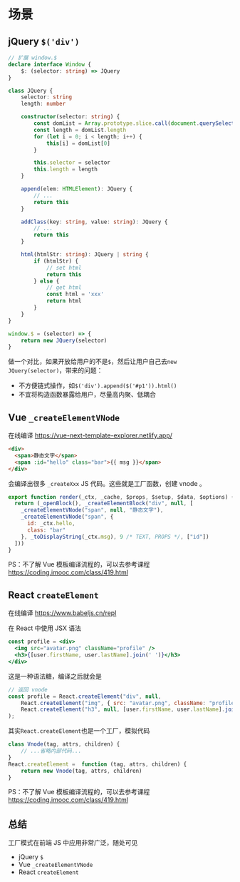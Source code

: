 # 场景

## jQuery `$('div')`

```ts
// 扩展 window.$
declare interface Window { 
    $: (selector: string) => JQuery
}

class JQuery {
    selector: string
    length: number

    constructor(selector: string) {
        const domList = Array.prototype.slice.call(document.querySelectorAll(selector))
        const length = domList.length
        for (let i = 0; i < length; i++) { 
            this[i] = domList[0]
        }

        this.selector = selector
        this.length = length
    }

    append(elem: HTMLElement): JQuery {
        // ...
        return this
    }

    addClass(key: string, value: string): JQuery {
        // ...
        return this
    }

    html(htmlStr: string): JQuery | string { 
        if (htmlStr) {
            // set html
            return this
        } else { 
            // get html
            const html = 'xxx'
            return html
        }
    }
}

window.$ = (selector) => { 
    return new JQuery(selector)
}
```

做一个对比，如果开放给用户的不是`$`，然后让用户自己去`new JQuery(selector)`，带来的问题：

- 不方便链式操作，如`$('div').append($('#p1')).html()`
- 不宜将构造函数暴露给用户，尽量高内聚、低耦合

## Vue `_createElementVNode`

在线编译 https://vue-next-template-explorer.netlify.app/

```html
<div>
  <span>静态文字</span>
  <span :id="hello" class="bar">{{ msg }}</span>
</div>
```

会编译出很多 `_createXxx` JS 代码。这些就是工厂函数，创建 vnode 。

```js
export function render(_ctx, _cache, $props, $setup, $data, $options) {
  return (_openBlock(), _createElementBlock("div", null, [
    _createElementVNode("span", null, "静态文字"),
    _createElementVNode("span", {
      id: _ctx.hello,
      class: "bar"
    }, _toDisplayString(_ctx.msg), 9 /* TEXT, PROPS */, ["id"])
  ]))
}
```

PS：不了解 Vue 模板编译流程的，可以去参考课程 https://coding.imooc.com/class/419.html

## React `createElement`

在线编译 https://www.babeljs.cn/repl

在 React 中使用 JSX 语法

```jsx
const profile = <div>
  <img src="avatar.png" className="profile" />
  <h3>{[user.firstName, user.lastName].join(' ')}</h3>
</div>
```

这是一种语法糖，编译之后就会是

```js
// 返回 vnode
const profile = React.createElement("div", null,
    React.createElement("img", { src: "avatar.png", className: "profile" }),
    React.createElement("h3", null, [user.firstName, user.lastName].join(" "))
);
```

其实`React.createElement`也是一个工厂，模拟代码

```js
class Vnode(tag, attrs, children) {
    // ...省略内部代码...
}
React.createElement =  function (tag, attrs, children) {
    return new Vnode(tag, attrs, children)
}
```

PS：不了解 Vue 模板编译流程的，可以去参考课程 https://coding.imooc.com/class/419.html

## 总结

工厂模式在前端 JS 中应用非常广泛，随处可见

- jQuery `$`
- Vue `_createElementVNode`
- React `createElement`
